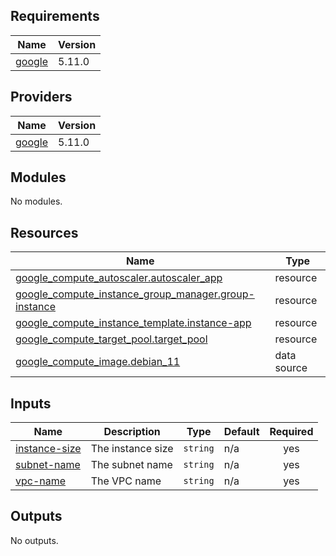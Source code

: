 ## Requirements

| Name | Version |
|------|---------|
| <a name="requirement_google"></a> [google](#requirement\_google) | 5.11.0 |

## Providers

| Name | Version |
|------|---------|
| <a name="provider_google"></a> [google](#provider\_google) | 5.11.0 |

## Modules

No modules.

## Resources

| Name | Type |
|------|------|
| [google_compute_autoscaler.autoscaler_app](https://registry.terraform.io/providers/hashicorp/google/5.11.0/docs/resources/compute_autoscaler) | resource |
| [google_compute_instance_group_manager.group-instance](https://registry.terraform.io/providers/hashicorp/google/5.11.0/docs/resources/compute_instance_group_manager) | resource |
| [google_compute_instance_template.instance-app](https://registry.terraform.io/providers/hashicorp/google/5.11.0/docs/resources/compute_instance_template) | resource |
| [google_compute_target_pool.target_pool](https://registry.terraform.io/providers/hashicorp/google/5.11.0/docs/resources/compute_target_pool) | resource |
| [google_compute_image.debian_11](https://registry.terraform.io/providers/hashicorp/google/5.11.0/docs/data-sources/compute_image) | data source |

## Inputs

| Name | Description | Type | Default | Required |
|------|-------------|------|---------|:--------:|
| <a name="input_instance-size"></a> [instance-size](#input\_instance-size) | The instance size | `string` | n/a | yes |
| <a name="input_subnet-name"></a> [subnet-name](#input\_subnet-name) | The subnet name | `string` | n/a | yes |
| <a name="input_vpc-name"></a> [vpc-name](#input\_vpc-name) | The VPC name | `string` | n/a | yes |

## Outputs

No outputs.
